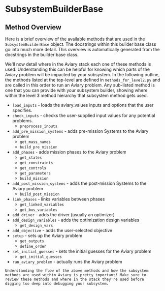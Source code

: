 # SubsystemBuilderBase

## Method Overview

Here is a brief overview of the available methods that are used in the `SubsystemBuilderBase` object.
The docstrings within this builder base class go into much more detail.
This overview is automatically generated from the docstrings in the builder base class.

We'll now detail where in the Aviary stack each one of these methods is used.
Understanding this can be helpful for knowing which parts of the Aviary problem will be impacted by your subsystem.
In the following outline, the methods listed at the top-level are defined in `methods_for_level2.py` and are called in this order to run an Aviary problem.
Any sub-listed method is one that you can provide with your subsystem builder, showing where within the level 3 method hierarchy that subsystem method gets used.

- `load_inputs` - loads the aviary_values inputs and options that the user specifies.
- `check_inputs` - checks the user-supplied input values for any potential problems.
  - `preprocess_inputs`
- `add_pre_mission_systems` - adds pre-mission Systems to the Aviary problem
  - `get_mass_names`
  - `build_pre_mission`
- `add_phases` - adds mission phases to the Aviary problem
  - `get_states`
  - `get_constraints`
  - `get_controls`
  - `get_parameters`
  - `build_mission`
- `add_post_mission_systems` - adds the post-mission Systems to the Aviary problem
  - `build_post_mission`
- `link_phases` - links variables between phases
  - `get_linked_variables`
  - `get_bus_variables`
- `add_driver` - adds the driver (usually an optimizer)
- `add_design_variables` - adds the optimization design variables
  - `get_design_vars`
- `add_objective` - adds the user-selected objective
- `setup` - sets up the Aviary problem
  - `get_outputs`
  - `define_order`
- `set_initial_guesses` - sets the initial guesses for the Aviary problem
  - `get_initial_guesses`
- `run_aviary_problem` - actually runs the Aviary problem

```{note}
Understanding the flow of the above methods and how the subsystem methods are used within Aviary is pretty important! Make sure to review these methods and where in the stack they're used before digging too deep into debugging your subsystem.
```
